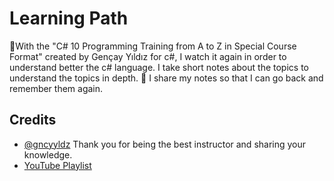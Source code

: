 
# Learning Path

📍With the "C# 10 Programming Training from A to Z in Special Course Format" created by Gençay Yıldız for c#, 
I watch it again in order to understand better the c# language. I take short notes about the topics to understand the topics in depth.
📝 I share my notes so that I can go back and remember them again. 
  
## Credits

- [@gncyyldz](https://github.com/gncyyldz) Thank you for being the best instructor and sharing your knowledge.
- [YouTube Playlist](https://www.youtube.com/playlist?list=PLQVXoXFVVtp3e_urGZcMNAHx2Eo4Rm5Xk)

